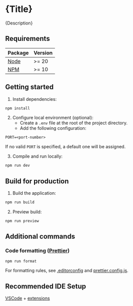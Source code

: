 # {Title}

{Description}

## Requirements

| Package                       | Version |
| ----------------------------- | ------- |
| [Node](https://nodejs.org/en) | >= 20   |
| [NPM](https://www.npmjs.com/) | >= 10   |

## Getting started

1. Install dependencies:

```sh
npm install
```

2. Configure local environment (optional):
   - Create a `.env` file at the root of the project directory.
   - Add the following configuration:

```
PORT=<port-number>
```

If no valid `PORT` is specified, a default one will be assigned.

3. Compile and run locally:

```sh
npm run dev
```

## Build for production

1. Build the application:

```sh
npm run build
```

2. Preview build:

```sh
npm run preview
```

## Additional commands

### Code formatting ([Prettier](https://prettier.io/))

```sh
npm run format
```

For formatting rules, see [.editorconfig](.editorconfig) and [prettier.config.js](prettier.config.js).

## Recommended IDE Setup

[VSCode](https://code.visualstudio.com/) + [extensions](.vscode/extensions.json)
